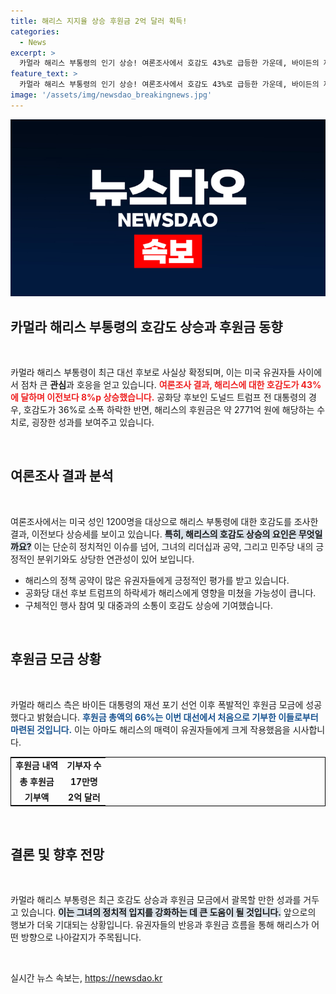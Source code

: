 ```yaml
---
title: 해리스 지지율 상승 후원금 2억 달러 획득!
categories:
  - News
excerpt: >
  카멀라 해리스 부통령의 인기 상승! 여론조사에서 호감도 43%로 급등한 가운데, 바이든의 재선 포기로 한 주 만에 2억 달러 후원금이 쏟아졌다. 정치판의 변화가 심상치 않다!
feature_text: >
  카멀라 해리스 부통령의 인기 상승! 여론조사에서 호감도 43%로 급등한 가운데, 바이든의 재선 포기로 한 주 만에 2억 달러 후원금이 쏟아졌다. 정치판의 변화가 심상치 않다!
image: '/assets/img/newsdao_breakingnews.jpg'
---
```


<p><img src="/assets/img/newsdao_breakingnews.jpg" alt="implanttips 속보" /></p>

<h2 data-ke-size="size26">카멀라 해리스 부통령의 호감도 상승과 후원금 동향</h2>

<p data-ke-size="size16">&nbsp;</p>

<p>카멀라 해리스 부통령이 최근 대선 후보로 사실상 확정되며, 이는 미국 유권자들 사이에서 점차 큰 <strong>관심</strong>과 호응을 얻고 있습니다. <b><span style="color: #ee2323;">여론조사 결과, 해리스에 대한 호감도가 43%에 달하며 이전보다 8%p 상승했습니다.</span></b> 공화당 후보인 도널드 트럼프 전 대통령의 경우, 호감도가 36%로 소폭 하락한 반면, 해리스의 후원금은 약 2771억 원에 해당하는 수치로, 굉장한 성과를 보여주고 있습니다.</p>

<p data-ke-size="size16">&nbsp;</p>

<h2 data-ke-size="size26">여론조사 결과 분석</h2>

<p data-ke-size="size16">&nbsp;</p>

<p>여론조사에서는 미국 성인 1200명을 대상으로 해리스 부통령에 대한 호감도를 조사한 결과, 이전보다 상승세를 보이고 있습니다. <b><span style="background-color: #21538527;">특히, 해리스의 호감도 상승의 요인은 무엇일까요?</span></b> 이는 단순히 정치적인 이슈를 넘어, 그녀의 리더십과 공약, 그리고 민주당 내의 긍정적인 분위기와도 상당한 연관성이 있어 보입니다.</p>

<ul>
    <li>해리스의 정책 공약이 많은 유권자들에게 긍정적인 평가를 받고 있습니다.</li>
    <li>공화당 대선 후보 트럼프의 하락세가 해리스에게 영향을 미쳤을 가능성이 큽니다.</li>
    <li>구체적인 행사 참여 및 대중과의 소통이 호감도 상승에 기여했습니다.</li>
</ul>

<p data-ke-size="size16">&nbsp;</p>

<h2 data-ke-size="size26">후원금 모금 상황</h2>

<p data-ke-size="size16">&nbsp;</p>

<p>카멀라 해리스 측은 바이든 대통령의 재선 포기 선언 이후 폭발적인 후원금 모금에 성공했다고 밝혔습니다. <b><span style="color: #1a5490;">후원금 총액의 66%는 이번 대선에서 처음으로 기부한 이들로부터 마련된 것입니다.</span></b> 이는 아마도 해리스의 매력이 유권자들에게 크게 작용했음을 시사합니다.</p>

<table style="width: 100%; border: 1px solid black;">
    <tr>
        <td style="text-align: center; height: 17px;"><b>후원금 내역</b></td>
        <td style="text-align: center; height: 17px;"><b>기부자 수</b></td>
    </tr>
    <tr>
        <td style="text-align: center; height: 17px;"><b>총 후원금</b></td>
        <td style="text-align: center; height: 17px;"><b>17만명</b></td>
    </tr>
    <tr>
        <td style="text-align: center; height: 17px;"><b>기부액</b></td>
        <td style="text-align: center; height: 17px;"><b>2억 달러</b></td>
    </tr>
</table>

<p data-ke-size="size16">&nbsp;</p>

<h2 data-ke-size="size26">결론 및 향후 전망</h2>

<p data-ke-size="size16">&nbsp;</p>

<p>카멀라 해리스 부통령은 최근 호감도 상승과 후원금 모금에서 괄목할 만한 성과를 거두고 있습니다. <b><span style="background-color: #21538527;">이는 그녀의 정치적 입지를 강화하는 데 큰 도움이 될 것입니다.</span></b> 앞으로의 행보가 더욱 기대되는 상황입니다. 유권자들의 반응과 후원금 흐름을 통해 해리스가 어떤 방향으로 나아갈지가 주목됩니다. </p>

<p data-ke-size="size16">&nbsp;</p>
실시간 뉴스 속보는, <a href="https://newsdao.kr" rel="dofollow">https://newsdao.kr</a>


